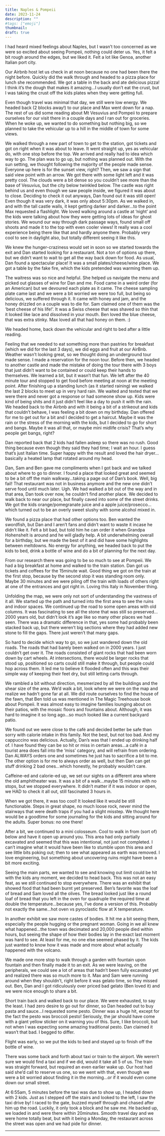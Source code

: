 ```yaml
---
title: Naples & Pompeii
date: 2023-11-24
description: ""
#tags: ["emoji"]
thumbnail: 
draft: true
---
```


I had heard mixed feelings about Naples, but I wasn’t too concerned as we were so excited about seeing Pompeii, nothing could deter us. Yes, it felt a bit rough around the edges, but we liked it. Felt a lot like Genoa, another Italian port city.

Our Airbnb host let us check in at noon because no one had been there the night before. Quickly did the walk through and headed to a pizza place for lunch she recommended. We got a table in the back and ate delicious pizza! I think it’s the dough that makes it amazing…I usually don’t eat the crust, but I was taking the crust off the kids plates when they were getting full.

Even though travel was minimal that day, we still were low energy. We headed back (2 blocks away!) to our place and Max went down for a nap. The rest of us did some reading about Mt Vesuvius and Pompeii to prepare ourselves for our visit there in a couple days and I ran out for groceries. When he woke up, we wanted to do something but nothing big, so we planned to take the vehicular up to a hill in the middle of town for some views. 

We walked through a new part of town to get to the station, got tickets and got on right when it was about to leave. It went straight up, yes as vehicular do, with one stop before the top. We arrived and really had to idea which way to go. The plan was to go up, but nothing was planned out. With the sun setting, we thought following the majority of the people made sense. Everyone up here is for the sunset view, right? Then, we saw a sign that said view point with an arrow. We got there with some light left and it was pretty cool. The clouds were a bit dense so you couldn’t see more than the base of Vesuvius, but the city below twinkled below. The castle was right behind us and even though we saw people inside, we figured it was about to close. Deciding to check it out anyways, Dan found out it was still open! Even though it was very dark, it was only about 5:30pm. As we walked in, and with the tall castle walls, it kept getting darker and darker…to the point Max requested a flashlight. We loved walking around a castle at ‘night’ and the kids were talking about how they were getting lots of ideas for ghost stories. We wound our way through dark passage ways, found small off shoots and made it to the top with even cooler views! It really was a cool experience being there like that and hardly anyone there. Probably very cool to see in daylight also, but totally different seeing it like this. 

We knew the hunger-craziness would set in soon so we started towards the exit and Dan started looking for a restaurant. Not a ton of options up there, but we didn’t want to wait to get all the way back down for food. As usual, Dan found a spectacular place! It was a small plates/cheese/wine place. We got a table by the fake fire, which the kids pretended was warming them up.

The waitress was so nice and helpful. She helped us navigate the menu and picked out glasses of wine for Dan and me. Food came in a weird order (for an American) but we devoured each plate as it came. The cheese sampling plate came last and we were a bit worried we were too full, but being so delicious, we suffered through it. It came with honey and jam, and the honey drizzled on a couple was to die for. Sam claimed one of them was the ‘best cheese of his life!’. It was a Swiss cheese that was shaved so thin that it looked like lace and dissolved in your mouth. Ben loved the blue cheese, that was extra stinky. Max loved all that had honey on them. :)

We headed home, back down the vehicular and right to bed after a little reading.

Feeling that we needed to eat something more than pastries for breakfast (which we did for the last 3 days), we did eggs and fruit at our AirBnb. Weather wasn’t looking great, so we thought doing an underground tour made sense. I made a reservation for the noon tour. Before then, we headed to another castle and made the mistake of doing the tour there with 3 boys that just didn’t want to be contained or could keep their hands to themselves. We learned a bit, but it wasn’t that fun. We left after the 40 minute tour and stopped to get food before meeting at noon at the meeting point. After finishing up a standing lunch (as it started raining) we walked the last 2 blocks to meet up in very hard rain. We waited and texted that we were there and never got a response or had someone show up. Kids were kind of being shits and it just didn’t feel like a day to push it with the rain. We headed back to the Airbnb and with it being a bit of a strikeout and kids that couldn’t behave, I was feeling a bit down on my birthday. Dan offered for me to get out for a bit and I decided to get a haircut. Maybe it was the rain or the stress of the morning with the kids, but I decided to go for short and bangs. Maybe it was all that, or maybe mini midlife crisis? That’s why people get bangs, right?

Dan reported back that 2 kids had fallen asleep so there was no rush. Good thing because even though they said they had time; I wait an hour. I guess that’s just Italian time. Super happy with the result and loved the hair dryer…basically a heated lamp that rotated around my head.

Dan, Sam and Ben gave me compliments when I got back and we talked about where to go to dinner. I found a place that looked great and seemed to be a bit off the main walkway…taking a page out of Dan’s book. Well, big fail! That restaurant was not in business anymore and the new one didn’t serve food until much later. Ugh. We had walked a bit out of the way and in that area, Dan took over now, he couldn’t find another place. We decided to walk back to near our place, but finally caved into some of the street drinks. We got the kids orange/pomegranate juice and a apple juice/prosecco…which turned out to be an overly sweet slushy with some alcohol mixed in.

We found a pizza place that had other options too. Ben wanted the swordfish, but Dan and I aren’t fans and didn’t want to waste it incase he didn’t like it. Felt a bit bad, but told him he can order it when Grandpa Hohenshelt is around and he will gladly help. A bit underwhelming overall for a birthday, but we made the best of it and did have some highlights between meltdowns. No energy for anything, we headed back to put the kids to bed, drink a bottle of wine and do a bit of planning for the next day.

From our research there was going to be so much to see at Pompeii. We had a big breakfast at home and walked to the train station. Dan got us tickets and coffees for the 15minute wait. Good thing we got on the train at the first stop, because by the second stop it was standing room only. Maybe 30 minutes and we were piling off the train with loads of others right at one of the entrances and got right in. Loving this Italy in November thing.

Unfolding the map, we were only not sort of understanding the vastness of it all. We started up the path and turned into the first area to see the ruins and indoor spaces. We continued up the road to some open areas with old columns. It was fascinating to see all the stone that was still so preserved…2000 years old, but didn’t look it’s age like so many other places we had seen. There was a dramatic difference in that, yes some had probably been stacked back up, but there weren’t big sections where they had added new stone to fill the gaps. There just weren’t that many gaps.

So hard to decide which way to go, so we just wandered down the old roads. The roads that had barely been walked on in 2000 years. I just couldn’t get over it. The roads consisted of giant rocks that had been worn down by cart wheels. At intersections, there would be larger rocks that stood up, positioned so carts could still make it through, but people could hop across them. It led me to believe it flooded often and this was their simple way of keeping their feet dry, but still letting carts through. 

We rambled a bit without direction, mesmerized by all the buildings and the shear size of the area. We’d walk a bit, look where we were on the map and realize we hadn’t gone far at all. We did route ourselves to find the house of the fawn, that Ben told us was mentioned in The Magic Treehouse book about Pompeii. It was almost easy to imagine families lounging about on their patios, with the mosaic floors and fountains about. Although, it was hard to imagine it so long ago…so much looked like a current backyard patio.

We found out we were close to the café and decided better be safe than sorry with calorie intake in this family. Not the best, but not too bad. And my cappuccino was delicious. Actually, Dan’s was that I ended up drinking half of. I have found they can be so hit or miss in certain areas…a café in a tourist area does fall into the ‘miss’ category, and will refrain from ordering. Dan ALWAYS orders one and sometimes he just has to sacrifice a bit to me. The other option is for me to always order as well, but then Dan can get stuff drinking 2 bad ones…which honestly, he probably wouldn’t care.

Caffeine-ed and calorie-ed up, we set our sights on a different area where the old amphitheater was. It was a bit of a walk…maybe 15 minutes with no stops, but we stopped everywhere. It didn’t matter if it was indoor or open, we HAD to check it all out, still fascinated 3 hours in. 

When we got there, it was too cool! It looked like it would be still functionable. Steps in great shape, no much loose rock, never mind the stairways that were death traps if you had a slight misstep. We thought here would be a goodtime for some journaling for the kids and sitting around for the adults. Super bonus: no one there!

After a bit, we continued to a mini colosseum.  Cool to walk in from (sort of) below and have it open up around you. This area had only partially excavated and seemed that this was intentional, not just not completed. I can’t imagine what it would have been like to stumble upon this area and see little bits poking out; then to see what appeared as earth was removed. I love engineering, but something about uncovering ruins might have been a bit more exciting.

Seeing the main parts, we wanted to see and knowing out limit could be hit with the kids any moment, we decided to head back. This was not an easy feat, as we still continued to stop everywhere. There was an exhibit that showed food that had been burnt yet preserved. Ben’s favorite was the loaf of bread and Sam loved all the olives. The bread looked just like a round loaf of bread that you left in the oven for quadruple the required time at double the temperature…because yes, I’ve done a version of this. Probably not exactly the same…hot oven vs pyroclastic flow at X temperature.

In another exhibit we saw more castes of bodies. It hit me a bit seeing them, especially the people hugging or the pregnant woman. Going in we all knew what happened…the town was decimated and 20,000 people died within hours, but seeing the shape of how their bodies lay in the exact last moment was hard to see. At least for me, no one else seemed phased by it. The kids just wanted to know how it was made and more about what actually happened with the volcano.

We made one more stop to walk through a garden with fountain upon fountain and then finally made it to an exit. As we were leaving, on the peripherals, we could see a lot of areas that hadn’t been fully excavated yet and realized there was so much more to it. Max and Sam were running around when they shouldn’t, right before it was gelato time, so they missed out. Ben, Dan and I got ridiculously over priced bad gelato (Ben loved it) and we were nice enough to share a bit.

Short train back and walked back to our place. We were exhausted, to say the least. I had zero desire to go out for dinner, so Dan headed out to buy pasta and sauce…I requested some pesto. Dinner was a huge hit, except for the fact the pesto was broccoli pesto! Seriously, the jar should have come with a giant yellow sticker on it warning you of this. Sure, I like broccoli, but not when I was expecting some amazing traditional pesto. Dan claimed it wasn’t that bad. I begged to differ.

Flight was early, so we put the kids to bed and stayed up to finish off the bottle of wine.

There was some back and forth about taxi or train to the airport. We weren’t sure we would find a taxi and if we did, would it take all 5 of us. The train was straight forward, but required an even earlier wake up. Our host had said she’d call to reserve us one, so we went with that, even though we were a bit worried about finding it in the morning…or if it would even come down our small street.

At 6:55am, 5 minutes before the taxi was due to show up, I headed down with 2 kids. Just as I stepped off the stairs and looked to the left, I saw the taxi drive by! I raced to the gate, buzzed myself through and chased after him up the road. Luckily, it only took a block and he saw me. He backed up, we loaded in and were there within 20minutes. Smooth travel day and we were home totally beat, but with it being a Monday, the restaurant across the street was open and we had pide for dinner. 


---